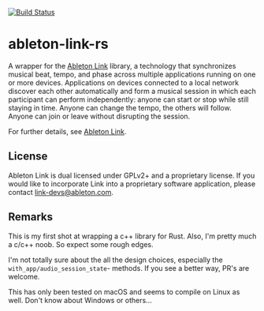 [![Build Status](https://travis-ci.com/magdaddy/ableton-link-rs.svg?branch=master)](https://travis-ci.com/magdaddy/ableton-link-rs)

# ableton-link-rs

A wrapper for the [Ableton Link](https://github.com/Ableton/link) library, a technology that synchronizes musical beat, 
tempo, and phase across multiple applications running on one or more devices. Applications on devices connected to a 
local network discover each other automatically and form a musical session in which each participant can perform 
independently: anyone can start or stop while still staying in time. Anyone can change the tempo, the others will 
follow. Anyone can join or leave without disrupting the session.

For further details, see [Ableton Link](https://github.com/Ableton/link).

## License

Ableton Link is dual licensed under GPLv2+ and a proprietary license. 
If you would like to incorporate Link into a proprietary software application, please contact link-devs@ableton.com.

## Remarks

This is my first shot at wrapping a c++ library for Rust. Also, I'm pretty much a c/c++ noob. So expect some rough edges.

I'm not totally sure about the all the design choices, especially the `with_app/audio_session_state`- methods. If you see a better way, PR's are welcome.

This has only been tested on macOS and seems to compile on Linux as well. Don't know about Windows or others...
